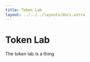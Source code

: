 ```yaml
---
title: Token Lab
layout: ../../../layouts/docs.astro
---
```


# Token Lab

The token lab is a thing
